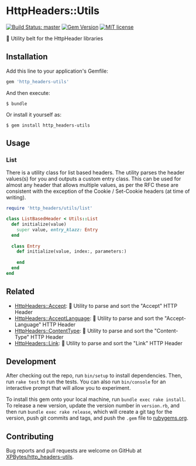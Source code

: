 # HttpHeaders::Utils

[![Build Status: master](https://travis-ci.com/XPBytes/http_headers-utils.svg)](https://travis-ci.com/XPBytes/http_headers-utils)
[![Gem Version](https://badge.fury.io/rb/http_headers-utils.svg)](https://badge.fury.io/rb/http_headers-utils)
[![MIT license](http://img.shields.io/badge/license-MIT-brightgreen.svg)](http://opensource.org/licenses/MIT)

:nut_and_bolt: Utility belt for the HttpHeader libraries

## Installation

Add this line to your application's Gemfile:

```ruby
gem 'http_headers-utils'
```

And then execute:

    $ bundle

Or install it yourself as:

    $ gem install http_headers-utils

## Usage

### List

There is a utility class for list based headers. The utility parses the header values(s) for you and 
outputs a custom entry class. This can be used for almost any header that allows multiple values, as
per the RFC these are consistent with the exception of the Cookie / Set-Cookie headers (at time of 
writing).

```ruby
require 'http_headers/utils/list'

class ListBasedHeader < Utils::List
  def initialize(value)
    super value, entry_klazz: Entry
  end
  
  class Entry
    def initialize(value, index:, parameters:)
    
    end
  end
end
```

## Related

- [HttpHeaders::Accept](https://github.com/XPBytes/http_headers-accept): :nut_and_bolt: Utility to parse and sort the "Accept" HTTP Header
- [HttpHeaders::AcceptLanguage](https://github.com/XPBytes/http_headers-accept_language): :nut_and_bolt: Utility to parse and sort the "Accept-Language" HTTP Header
- [HttpHeaders::ContentType](https://github.com/XPBytes/http_headers-content_type): :nut_and_bolt: Utility to parse and sort the "Content-Type" HTTP Header
- [HttpHeaders::Link](https://github.com/XPBytes/http_headers-link): :nut_and_bolt: Utility to parse and sort the "Link" HTTP Header

## Development

After checking out the repo, run `bin/setup` to install dependencies. Then, run `rake test` to run the tests. You can
also run `bin/console` for an interactive prompt that will allow you to experiment.

To install this gem onto your local machine, run `bundle exec rake install`. To release a new version, update the
version number in `version.rb`, and then run `bundle exec rake release`, which will create a git tag for the version,
push git commits and tags, and push the `.gem` file to [rubygems.org](https://rubygems.org).

## Contributing

Bug reports and pull requests are welcome on GitHub at [XPBytes/http_headers-utils](https://github.com/XPBytes/http_headers-utils).
